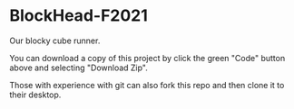 # BlockHead-F2021

Our blocky cube runner.

You can download a copy of this project by click the green "Code" button above and selecting "Download Zip".

Those with experience with git can also fork this repo and then clone it to their desktop.
